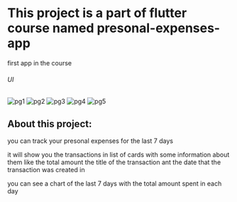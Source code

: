 # This project is a part of flutter course named presonal-expenses-app
first app in the course

###### UI

![pg1](https://i.postimg.cc/Bbcdm7Bf/Screenshot-1633888430.png) ![pg2](https://i.postimg.cc/T2VM2hMN/Screenshot-1633888435.png) ![pg3](https://i.postimg.cc/gksCR50v/Screenshot-1633888458.png) ![pg4](https://i.postimg.cc/zXqmy5qz/Screenshot-1633888469.png) ![pg5](https://i.postimg.cc/Jn4mHkwQ/Screenshot-1633890065.png)



## About this project:
you can track your presonal expenses for the last 7 days

it will show you the transactions in list of cards with some information about them like the total amount the title of the transaction ant the date that the transaction was created in

you can see a chart of the last 7 days with the total amount spent in each day 
